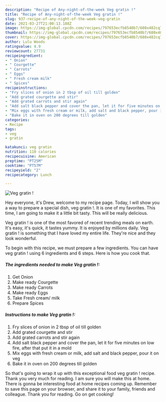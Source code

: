 ```yaml
---
description: "Recipe of Any-night-of-the-week Veg gratin !"
title: "Recipe of Any-night-of-the-week Veg gratin !"
slug: 937-recipe-of-any-night-of-the-week-veg-gratin
date: 2021-03-27T21:00:13.188Z
image: https://img-global.cpcdn.com/recipes/797653ecfb8540b7/680x482cq70/veg-gratin-recipe-main-photo.jpg
thumbnail: https://img-global.cpcdn.com/recipes/797653ecfb8540b7/680x482cq70/veg-gratin-recipe-main-photo.jpg
cover: https://img-global.cpcdn.com/recipes/797653ecfb8540b7/680x482cq70/veg-gratin-recipe-main-photo.jpg
author: Lulu Woods
ratingvalue: 4.9
reviewcount: 27731
recipeingredient:
- " Onion"
- " Courgette"
- " Carrots"
- " Eggs"
- " Fresh cream milk"
- " Spices"
recipeinstructions:
- "Fry slices of onion in 2 tbsp of oil till golden"
- "Add grated courgette and stir"
- "Add grated carrots and stir again"
- "Add salt black pepper and cover the pan, let it for five minutes on low fire, after that put it in a mold"
- "Mix eggs with fresh cream or milk, add salt and black pepper, pour it on veg"
- "Bake it in oven on 200 degrees till golden"
categories:
- Recipe
tags:
- veg
- gratin

katakunci: veg gratin 
nutrition: 110 calories
recipecuisine: American
preptime: "PT25M"
cooktime: "PT57M"
recipeyield: "2"
recipecategory: Lunch

---
```



![Veg gratin !](https://img-global.cpcdn.com/recipes/797653ecfb8540b7/680x482cq70/veg-gratin-recipe-main-photo.jpg)

Hey everyone, it's Drew, welcome to my recipe page. Today, I will show you a way to prepare a special dish, veg gratin !. It is one of my favorites. This time, I am going to make it a little bit tasty. This will be really delicious.



Veg gratin ! is one of the most favored of recent trending meals on earth. It's easy, it's quick, it tastes yummy. It is enjoyed by millions daily. Veg gratin ! is something that I have loved my entire life. They're nice and they look wonderful.


To begin with this recipe, we must prepare a few ingredients. You can have veg gratin ! using 6 ingredients and 6 steps. Here is how you cook that.

<!--inarticleads1-->

##### The ingredients needed to make Veg gratin !:

1. Get  Onion
1. Make ready  Courgette
1. Make ready  Carrots
1. Make ready  Eggs
1. Take  Fresh cream/ milk
1. Prepare  Spices




<!--inarticleads2-->

##### Instructions to make Veg gratin !:

1. Fry slices of onion in 2 tbsp of oil till golden
1. Add grated courgette and stir
1. Add grated carrots and stir again
1. Add salt black pepper and cover the pan, let it for five minutes on low fire, after that put it in a mold
1. Mix eggs with fresh cream or milk, add salt and black pepper, pour it on veg
1. Bake it in oven on 200 degrees till golden




So that's going to wrap it up with this exceptional food veg gratin ! recipe. Thank you very much for reading. I am sure you will make this at home. There is gonna be interesting food at home recipes coming up. Remember to save this page on your browser, and share it to your family, friends and colleague. Thank you for reading. Go on get cooking!
